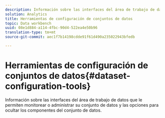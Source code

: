 ```yaml
---
description: Información sobre las interfaces del área de trabajo de datos que le permiten monitorear o administrar su conjunto de datos y las opciones para ocultar los componentes del conjunto de datos.
solution: Analytics
title: Herramientas de configuración de conjuntos de datos
topic: Data workbench
uuid: 08e1d884-a114-4fbc-90d4-522ea4e50b96
translation-type: tm+mt
source-git-commit: aec1f7b14198cdde91f61d490a235022943bfedb

---
```



# Herramientas de configuración de conjuntos de datos{#dataset-configuration-tools}

Información sobre las interfaces del área de trabajo de datos que le permiten monitorear o administrar su conjunto de datos y las opciones para ocultar los componentes del conjunto de datos.

